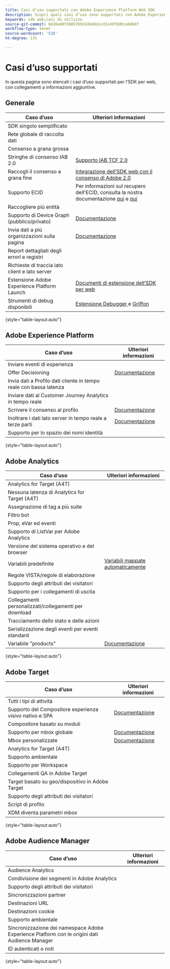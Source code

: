 ```yaml
---
title: Casi d’uso supportati con Adobe Experience Platform Web SDK
description: Scopri quali casi d’uso sono supportati con Adobe Experience Platform Web SDK.
keywords: sdk web;casi di utilizzo
source-git-commit: b630a00f3985769243bd42ecd3c49f0d0ce60b07
workflow-type: tm+mt
source-wordcount: '528'
ht-degree: 13%

---
```



# Casi d’uso supportati

In questa pagina sono elencati i casi d’uso supportati per l’SDK per web, con collegamenti a informazioni aggiuntive.

## Generale

| Caso d’uso | Ulteriori informazioni |
| --- | --- |
| SDK singolo semplificato |  |
| Rete globale di raccolta dati |  |
| Consenso a grana grossa |  |
| Stringhe di consenso IAB 2.0 | [Supporto IAB TCF 2.0](https://experienceleague.adobe.com/docs/experience-platform/edge/consent/iab-tcf/overview.html?lang=en#consent) |
| Raccogli il consenso a grana fine | [Integrazione dell’SDK web con il consenso di Adobe 2.0](https://experienceleague.adobe.com/docs/experience-platform/landing/governance-privacy-security/consent/adobe/sdk.html#prerequisites) |
| Supporto ECID | Per informazioni sul recupero dell&#39;ECID, consulta la nostra documentazione [qui](https://experienceleague.adobe.com/docs/experience-platform/edge/identity/overview.html?lang=en#first-party-identity) e [qui](https://experienceleague.adobe.com/docs/experience-platform/edge/extension/accessing-the-ecid.html?lang=en#extension) |
| Raccogliere più entità |  |
| Supporto di Device Graph (pubblico/privato) | [Documentazione](https://experienceleague.adobe.com/docs/analytics/components/cda/device-graph.html?lang=en) |
| Invia dati a più organizzazioni sulla pagina | [Documentazione](https://experienceleague.adobe.com/docs/experience-platform/edge/fundamentals/interacting-with-multiple-properties.html?lang=en#fundamentals) |
| Report dettagliati degli errori e registri |  |
| Richieste di traccia lato client e lato server |  |
| Estensione Adobe Experience Platform Launch | [Documenti di estensione dell’SDK per web](https://experienceleague.adobe.com/docs/experience-platform/edge/extension/web-sdk-extension.html?lang=en#extension) |
| Strumenti di debug disponibili | [Estensione Debugger ](https://experienceleague.adobe.com/docs/debugger-learn/tutorials/experience-platform-debugger/introduction-to-the-experience-platform-debugger.html?lang=en) e  [Griffon](https://aep-sdks.gitbook.io/docs/beta/project-griffon) |

{style=&quot;table-layout:auto&quot;}

## Adobe Experience Platform

| Caso d’uso | Ulteriori informazioni |
| --- | --- |
| Inviare eventi di esperienza |  |
| Offer Decisioning | [Documentazione](https://experienceleague.adobe.com/docs/experience-platform/edge/personalization/offer-decisioning/offer-decisioning-overview.html?lang=en#personalization) |
| Invia dati a Profilo dati cliente in tempo reale con bassa latenza |
| Inviare dati al Customer Journey Analytics in tempo reale |  |
| Scrivere il consenso al profilo | [Documentazione](https://experienceleague.adobe.com/docs/experience-platform/landing/governance-privacy-security/consent/adobe/sdk.html?lang=en) |
| Inoltrare i dati lato server in tempo reale a terze parti | [Documentazione](https://experienceleague.adobe.com/docs/launch/using/server-side-info/server-side-overview.html?lang=en) |
| Supporto per lo spazio dei nomi identità |  |

{style=&quot;table-layout:auto&quot;}

## Adobe Analytics

| Caso d’uso | Ulteriori informazioni |
| --- | --- |
| Analytics for Target (A4T) |  |
| Nessuna latenza di Analytics for Target (A4T) |  |
| Assegnazione di tag a più suite |  |
| Filtro bot |  |
| Prop, eVar ed eventi |  |
| Supporto di ListVar per Adobe Analytics |  |
| Versione del sistema operativo e del browser |  |
| Variabili predefinite | [Variabili mappate automaticamente](https://experienceleague.adobe.com/docs/experience-platform/edge/data-collection/adobe-analytics/automatically-mapped-vars.html?lang=en#data-collection) |
| Regole VISTA/regole di elaborazione |  |
| Supporto degli attributi dei visitatori |  |
| Supporto per i collegamenti di uscita |  |
| Collegamenti personalizzati/collegamenti per download |  |
| Tracciamento dello stato e delle azioni |  |
| Serializzazione degli eventi per eventi standard |  |
| Variabile &quot;products&quot;  | [Documentazione](https://experienceleague.adobe.com/docs/experience-platform/edge/data-collection/collect-commerce-data.html?lang=en#actions-related-to-products) |

{style=&quot;table-layout:auto&quot;}

## Adobe Target

| Caso d’uso | Ulteriori informazioni |
| --- | --- |
| Tutti i tipi di attività |  |
| Supporto del Compositore esperienza visivo nativo e SPA | [Documentazione](https://experienceleague.adobe.com/docs/experience-platform/edge/personalization/adobe-target/spa-implementation.html?lang=en#personalization) |
| Compositore basato su moduli |  |
| Supporto per mbox globale | [Documentazione](https://experienceleague.adobe.com/docs/experience-platform/edge/personalization/rendering-personalization-content.html?lang=en#automatically-rendering-content) |
| Mbox personalizzate | [Documentazione](https://experienceleague.adobe.com/docs/experience-platform/edge/personalization/rendering-personalization-content.html?lang=en#manually-rendering-content) |
| Analytics for Target (A4T) |  |
| Supporto ambientale |  |
| Supporto per Workspace |  |
| Collegamenti QA in Adobe Target |  |
| Target basato su geo/dispositivo in Adobe Target |  |
| Supporto degli attributi dei visitatori |  |
| Script di profilo |  |
| XDM diventa parametri mbox |  |

{style=&quot;table-layout:auto&quot;}

## Adobe Audience Manager

| Caso d’uso | Ulteriori informazioni |
| --- | --- |
| Audience Analytics |  |
| Condivisione dei segmenti in Adobe Analytics |  |
| Supporto degli attributi dei visitatori |  |
| Sincronizzazioni partner |  |
| Destinazioni URL |  |
| Destinazioni cookie |  |
| Supporto ambientale |  |
| Sincronizzazione dei namespace Adobe Experience Platform con le origini dati Audience Manager |  |
| ID autenticati o noti |  |

{style=&quot;table-layout:auto&quot;}